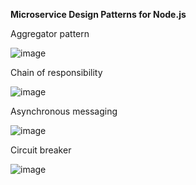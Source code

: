 **Microservice Design Patterns for Node.js**

Aggregator pattern

![image](https://user-images.githubusercontent.com/8881978/137583409-9681dde3-5476-4e68-8316-366cef8d8711.png)

Chain of responsibility

![image](https://user-images.githubusercontent.com/8881978/137583413-79b67d1f-d92c-48de-8753-6343167fb446.png)

Asynchronous messaging

![image](https://user-images.githubusercontent.com/8881978/137583417-942aa688-5fcf-444d-9ed6-ea540c528ed8.png)

Circuit breaker

![image](https://user-images.githubusercontent.com/8881978/137583423-8e7c77be-e920-40b3-86fd-a6b30fe7b21b.png)
